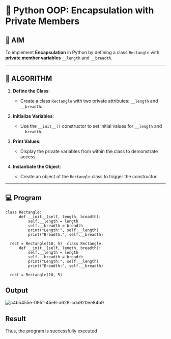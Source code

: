 # 🐍 Python OOP: Encapsulation with Private Members

## 🎯 AIM

To implement **Encapsulation** in Python by defining a class `Rectangle` with **private member variables** `__length` and `__breadth`.

---

## 🧠 ALGORITHM

1. **Define the Class**:
   - Create a class `Rectangle` with two private attributes: `__length` and `__breadth`.

2. **Initialize Variables**:
   - Use the `__init__()` constructor to set initial values for `__length` and `__breadth`.

3. **Print Values**:
   - Display the private variables from within the class to demonstrate access.

4. **Instantiate the Object**:
   - Create an object of the `Rectangle` class to trigger the constructor.

---

## 💻 Program
```
class Rectangle:
      def __init__(self, length, breadth):
          self.__length = length
          self.__breadth = breadth
          print("Length:", self.__length)
          print("Breadth:", self.__breadth)
  
  rect = Rectangle(10, 5)  class Rectangle:
      def __init__(self, length, breadth):
          self.__length = length
          self.__breadth = breadth
          print("Length:", self.__length)
          print("Breadth:", self.__breadth)
  
  rect = Rectangle(10, 5)
```
## Output
![c4b5455e-095f-45e6-a628-cda920ee84b9](https://github.com/user-attachments/assets/5baf2e78-be32-41ed-976c-f74c230cf944)

## Result
Thus, the program is successfully executed
